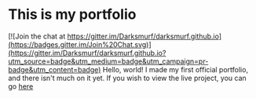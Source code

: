 # This is my portfolio

[![Join the chat at https://gitter.im/Darksmurf/darksmurf.github.io](https://badges.gitter.im/Join%20Chat.svg)](https://gitter.im/Darksmurf/darksmurf.github.io?utm_source=badge&utm_medium=badge&utm_campaign=pr-badge&utm_content=badge)
Hello, world! I made my first official portfolio, and there isn't much on it yet. If you wish to view the live project, you can go [here](http://darksmurf.github.io)
